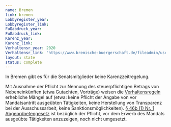 ```yaml
---
name: Bremen
link: bremen
Lobbyregister_year:
Lobbyregister_link: 
Fußabdruck_year:
Fußabdruck_link: 
Karenz_year: 
Karenz_link: 
Verhaltensr_year: 2020
Verhaltensr_link: "https://www.bremische-buergerschaft.de/fileadmin/user_upload/Dateien/rechtsgrundlagen/Geschaeftsordnung_Bremische_Buergerschaft_einzel.pdf"
layout: state
status: complete
---
```


In Bremen gibt es für die Senatsmitglieder keine Karenzzeitregelung. 

Mit Ausnahme der Pflicht zur Nennung des steuerpflichtigen Betrags von Nebeneinkünften (etwa Gutachten, Vorträge) weisen die [Verhaltensregeln](https://www.bremische-buergerschaft.de/fileadmin/user_upload/Dateien/rechtsgrundlagen/Geschaeftsordnung_Bremische_Buergerschaft_einzel.pdf) erhebliche Mängel auf (etwa: keine Pflicht der Angabe von vor Mandatsantritt ausgeübten Tätigkeiten, keine Herstellung von Transparenz bei der Ausschussarbeit, keine Sanktionsmöglichkeiten). [§ 46b (1) Nr. 1 Abgeordnetengesetz](https://www.lexsoft.de/cgi-bin/lexsoft/justizportal_nrw.cgi?t=172285221268754683&sessionID=1083534370448072784&chosenIndex=Dummy_nv_68&templateID=document&source=context&source=context&highlighting=off&xid=168638,64) ist bezüglich der Pflicht, vor dem Erwerb des Mandats ausgeübte Tätigkeiten anzuzeigen, noch nicht umgesetzt. 

